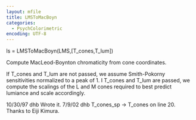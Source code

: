 ```yaml
---
layout: mfile
title: LMSToMacBoyn
categories:
  - PsychColorimetric
encoding: UTF-8
---
```


ls = LMSToMacBoyn(LMS,[T\_cones,T\_lum])

Compute MacLeod-Boynton chromaticity from
cone coordinates.

If T\_cones and T\_lum are not passed, we assume
Smith-Pokorny sensitivities normalized to a
peak of 1.  I T\_cones and T\_lum are passed,
we compute the scalings of the L and M cones
required to best predict lumiance and scale
accordingly.

10/30/97  dhb  Wrote it.
7/9/02    dhb  T\_cones\_sp -\> T\_cones on line 20.  Thanks to Eiji Kimura.